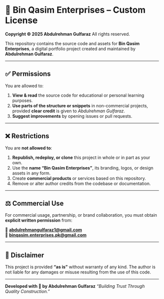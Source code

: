 # 📖 Bin Qasim Enterprises – Custom License

**Copyright © 2025 Abdulrehman Gulfaraz**
All rights reserved.

This repository contains the source code and assets for **Bin Qasim Enterprises**, a digital portfolio project created and maintained by **Abdulrehman Gulfaraz**.

---

## ✅ Permissions

You are allowed to:

1. **View & read** the source code for educational or personal learning purposes.
2. **Use parts of the structure or snippets** in non-commercial projects, provided **clear credit** is given to *Abdulrehman Gulfaraz*.
3. **Suggest improvements** by opening issues or pull requests.

---

## ❌ Restrictions

You are **not allowed to**:

1. **Republish, redeploy, or clone** this project in whole or in part as your own.
2. Use the **name “Bin Qasim Enterprises”**, its branding, logos, or design assets in any form.
3. Create **commercial products** or services based on this repository.
4. Remove or alter author credits from the codebase or documentation.

---

## ⚖️ Commercial Use

For commercial usage, partnership, or brand collaboration, you must obtain **explicit written permission** from:

📧 **[abdulrehmangulfaraz1@gmail.com](mailto:abdulrehmangulfaraz1@gmail.com)**
<br>
📧 **[binqasim.enterprises.pk@gmail.com](mailto:binqasim.enterprises.pk@gmail.com)**

---

## 📌 Disclaimer

This project is provided **“as is”** without warranty of any kind. The author is not liable for any damages or misuse resulting from the use of this code.

---

**Developed with 🤍 by Abdulrehman Gulfaraz**
*“Building Trust Through Quality Construction.”*
